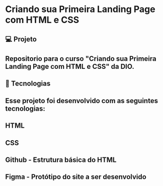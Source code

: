 # Criando sua Primeira Landing Page com HTML e CSS

## 💻 Projeto
## Repositorio para o curso "Criando sua Primeira Landing Page com HTML e CSS" da DIO.

## 🚀 Tecnologias
## Esse projeto foi desenvolvido com as seguintes tecnologias:

## HTML
## CSS
## Github - Estrutura básica do HTML
## Figma - Protótipo do site a ser desenvolvido
